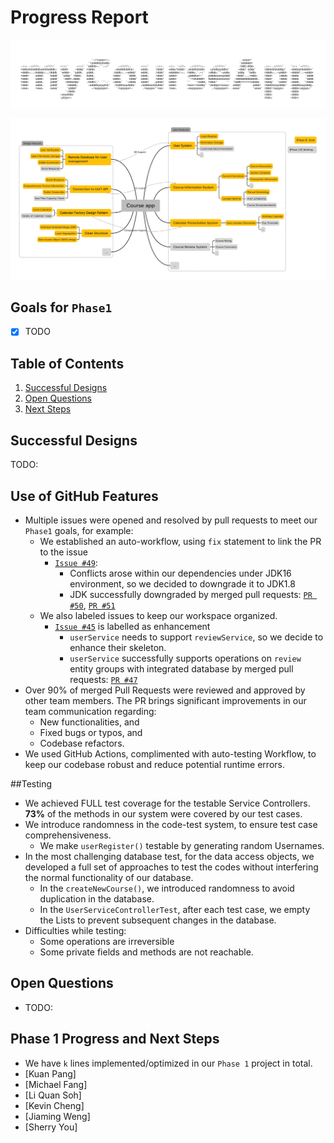 # Progress Report

![](progress_report.assets/myCourseApp.jpg)

![](progress_report.assets/CourseAppMindMap.png)

## Goals for `Phase1`
- [x] TODO

## Table of Contents
1. [Successful Designs](#Successful-Designs) 
2. [Open Questions](#Open-Questions)
3. [Next Steps](#Phase-1-Progress-and-Next-Steps)


## Successful Designs
TODO:

## Use of GitHub Features
- Multiple issues were opened and resolved by pull requests to meet our `Phase1` goals, for example:
  - We established an auto-workflow, using `fix` statement to link the PR to the issue 
    - [`Issue #49`](https://github.com/CSC207-UofT/course-project-bug-makers/issues/49):
      - Conflicts arose within our dependencies under JDK16 environment, so we decided to downgrade it to JDK1.8
      - JDK successfully downgraded by merged pull requests: [`PR #50`](https://github.com/CSC207-UofT/course-project-bug-makers/pull/50), [`PR #51`](https://github.com/CSC207-UofT/course-project-bug-makers/pull/51)
  - We also labeled issues to keep our workspace organized.
    - [`Issue #45`](https://github.com/CSC207-UofT/course-project-bug-makers/issues/45) is labelled as enhancement
      - `userService` needs to support `reviewService`, so we decide to enhance their skeleton.
      - `userService` successfully supports operations on `review` entity groups with integrated database by merged pull requests: [`PR #47`](https://github.com/CSC207-UofT/course-project-bug-makers/pull/47)
- Over 90% of merged Pull Requests were reviewed and approved by other team members. The PR brings significant improvements in our team communication regarding:
  - New functionalities, and
  - Fixed bugs or typos, and
  - Codebase refactors.
- We used GitHub Actions, complimented with auto-testing Workflow, to keep our codebase robust and reduce potential runtime errors.

##Testing
- We achieved FULL test coverage for the testable Service Controllers. **73%** of the methods in our system were covered by our test cases.
- We introduce randomness in the code-test system, to ensure test case comprehensiveness.
  - We make `userRegister()` testable by generating random Usernames.
- In the most challenging database test, for the data access objects, we developed a full set of approaches to test the codes without interfering the normal functionality of our database.
  - In the `createNewCourse()`, we introduced randomness to avoid duplication in the database.
  - In the `UserServiceControllerTest`, after each test case, we empty the Lists to prevent subsequent changes in the database.
- Difficulties while testing:
  - Some operations are irreversible
  - Some private fields and methods are not reachable.

## Open Questions
- TODO:


## Phase 1 Progress and Next Steps
- We have `k` lines implemented/optimized in our `Phase 1` project in total.
- [Kuan Pang]
- [Michael Fang]
- [Li Quan Soh]
- [Kevin Cheng]
- [Jiaming Weng]
- [Sherry You]


